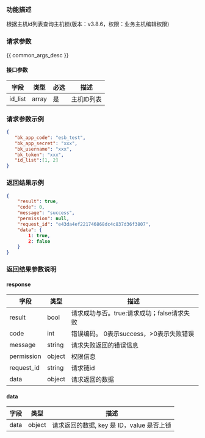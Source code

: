 ### 功能描述

根据主机id列表查询主机锁(版本：v3.8.6，权限：业务主机编辑权限)

### 请求参数

{{ common_args_desc }}

#### 接口参数

| 字段      | 类型    | 必选 | 描述     |
|---------|-------|----|--------|
| id_list | array | 是  | 主机ID列表 |

### 请求参数示例

```json
{
   "bk_app_code": "esb_test",
   "bk_app_secret": "xxx",
   "bk_username": "xxx",
   "bk_token": "xxx",
   "id_list":[1, 2]
}
```

### 返回结果示例

```json
{
    "result": true,
    "code": 0,
    "message": "success",
    "permission": null,
    "request_id": "e43da4ef221746868dc4c837d36f3807",
    "data": {
        1: true,
        2: false
    }
}
```

### 返回结果参数说明

#### response

| 字段         | 类型     | 描述                         |
|------------|--------|----------------------------|
| result     | bool   | 请求成功与否。true:请求成功；false请求失败 |
| code       | int    | 错误编码。 0表示success，>0表示失败错误  |
| message    | string | 请求失败返回的错误信息                |
| permission | object | 权限信息                       |
| request_id | string | 请求链id                      |
| data       | object | 请求返回的数据                    |

#### data

| 字段   | 类型     | 描述                           |
|------|--------|------------------------------|
| data | object | 请求返回的数据, key 是 ID，value 是否上锁 |
